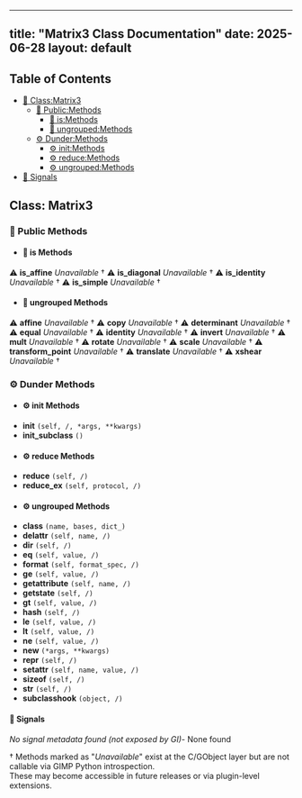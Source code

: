 <!-- Formatted by A³BS formatter.py -->
<!-- Generated by A³BS document.py -->
---
title: "Matrix3 Class Documentation"
date: 2025-06-28
layout: default
---

## Table of Contents
- [🔧 Class:Matrix3](#class-matrix3)
  - [ 🔹 Public:Methods](#public-methods)
    - [ 🔹 is:Methods](#is-methods)
    - [ 🔹 ungrouped:Methods](#ungrouped-methods)
  - [ ⚙ Dunder:Methods](#dunder-methods)
    - [ ⚙ init:Methods](#init-methods)
    - [ ⚙ reduce:Methods](#reduce-methods)
    - [ ⚙ ungrouped:Methods](#ungrouped-methods)
- [🔧 Signals](#signals-)
## Class: Matrix3
### 🔹 Public Methods
<a name="public-methods"></a>
- #### 🔹 is Methods
<a name="is-methods"></a>
⚠️ **is_affine** _Unavailable_ †
⚠️ **is_diagonal** _Unavailable_ †
⚠️ **is_identity** _Unavailable_ †
⚠️ **is_simple** _Unavailable_ †
- #### 🔹 ungrouped Methods
<a name="ungrouped-methods"></a>
⚠️ **affine** _Unavailable_ †
⚠️ **copy** _Unavailable_ †
⚠️ **determinant** _Unavailable_ †
⚠️ **equal** _Unavailable_ †
⚠️ **identity** _Unavailable_ †
⚠️ **invert** _Unavailable_ †
⚠️ **mult** _Unavailable_ †
⚠️ **rotate** _Unavailable_ †
⚠️ **scale** _Unavailable_ †
⚠️ **transform_point** _Unavailable_ †
⚠️ **translate** _Unavailable_ †
⚠️ **xshear** _Unavailable_ †
### ⚙ Dunder Methods
<a name="dunder-methods"></a>
- #### ⚙ init Methods
<a name="init-methods"></a>
  - **__init__** `(self, /, *args, **kwargs)`
  - **__init_subclass__** `()`
- #### ⚙ reduce Methods
<a name="reduce-methods"></a>
  - **__reduce__** `(self, /)`
  - **__reduce_ex__** `(self, protocol, /)`
- #### ⚙ ungrouped Methods
<a name="ungrouped-methods"></a>
  - **__class__** `(name, bases, dict_)`
  - **__delattr__** `(self, name, /)`
  - **__dir__** `(self, /)`
  - **__eq__** `(self, value, /)`
  - **__format__** `(self, format_spec, /)`
  - **__ge__** `(self, value, /)`
  - **__getattribute__** `(self, name, /)`
  - **__getstate__** `(self, /)`
  - **__gt__** `(self, value, /)`
  - **__hash__** `(self, /)`
  - **__le__** `(self, value, /)`
  - **__lt__** `(self, value, /)`
  - **__ne__** `(self, value, /)`
  - **__new__** `(*args, **kwargs)`
  - **__repr__** `(self, /)`
  - **__setattr__** `(self, name, value, /)`
  - **__sizeof__** `(self, /)`
  - **__str__** `(self, /)`
  - **__subclasshook__** `(object, /)`
#### 📣 Signals
<a name="signals-"></a>
_No signal metadata found (not exposed by GI)_- None found

† Methods marked as "_Unavailable_" exist at the C/GObject layer but are not callable via GIMP Python introspection.  
These may become accessible in future releases or via plugin-level extensions.